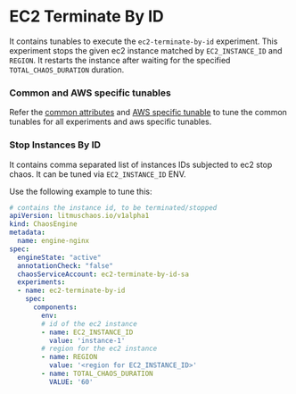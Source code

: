 # EC2 Terminate By ID

It contains tunables to execute the `ec2-terminate-by-id` experiment. This experiment stops the given ec2 instance matched by `EC2_INSTANCE_ID` and `REGION`. It restarts the instance after waiting for the specified `TOTAL_CHAOS_DURATION` duration.

### Common and AWS specific tunables

Refer the [common attributes](../common/common.md) and [AWS specific tunable](common.md) to tune the common tunables for all experiments and aws specific tunables.  

### Stop Instances By ID

It contains comma separated list of instances IDs subjected to ec2 stop chaos. It can be tuned via `EC2_INSTANCE_ID` ENV.

Use the following example to tune this:

[embedmd]:# (https://raw.githubusercontent.com/ispeakc0de/litmus/experiments-by-example/docs/experiments/categories/aws/ec2-terminate-by-id/instance-id.yaml yaml)
```yaml
# contains the instance id, to be terminated/stopped
apiVersion: litmuschaos.io/v1alpha1
kind: ChaosEngine
metadata:
  name: engine-nginx
spec:
  engineState: "active"
  annotationCheck: "false"
  chaosServiceAccount: ec2-terminate-by-id-sa
  experiments:
  - name: ec2-terminate-by-id
    spec:
      components:
        env:
        # id of the ec2 instance
        - name: EC2_INSTANCE_ID
          value: 'instance-1'
        # region for the ec2 instance
        - name: REGION
          value: '<region for EC2_INSTANCE_ID>'
        - name: TOTAL_CHAOS_DURATION
          VALUE: '60'
```